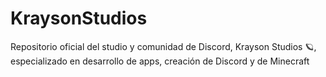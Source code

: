 # KraysonStudios
Repositorio oficial del studio y comunidad de Discord, Krayson Studios 🪐, especializado en desarrollo de apps, creación de Discord y de Minecraft
